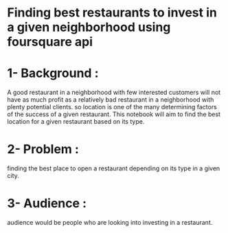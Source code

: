 # Finding best restaurants to invest in a given neighborhood using foursquare api

# 1- Background :
A good restaurant in a neighborhood with few interested customers will not have as much profit as a relatively bad restaurant in a neighborhood with plenty potential clients. so location is one of the many determining factors of the success of a given restaurant. This notebook will aim to find the best location for a given restaurant based on its type.

# 2- Problem :
finding the best place to open a restaurant depending on its type in a given city.

# 3- Audience :
audience would be people who are looking into investing in a restaurant.
